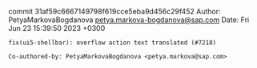 commit 31af59c6667149798f619cce5eba9d456c29f452
Author: PetyaMarkovaBogdanova <petya.markova-bogdanova@sap.com>
Date:   Fri Jun 23 15:39:50 2023 +0300

    fix(ui5-shellbar): overflow action text translated (#7218)
    
    Co-authored-by: PetyaMarkovaBogdanova <petya.markova@sap.com>

